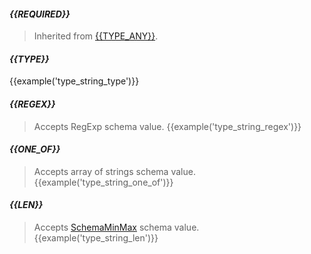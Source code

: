 #### *{{REQUIRED}}*
> Inherited from [{{TYPE_ANY}}](#{{TYPE_ANY.toLowerCase()}}).

#### *{{TYPE}}*
{{example('type_string_type')}}

#### *{{REGEX}}*
> Accepts RegExp schema value.
{{example('type_string_regex')}}

#### *{{ONE_OF}}*
> Accepts array of strings schema value.
{{example('type_string_one_of')}}

#### *{{LEN}}*
> Accepts [SchemaMinMax](#schemaminmax) schema value.
{{example('type_string_len')}}
